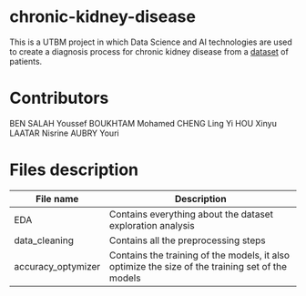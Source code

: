# chronic-kidney-disease
This is a UTBM project in which Data Science and AI technologies are used to create a diagnosis process for chronic kidney disease from a [dataset](https://www.kaggle.com/code/niteshyadav3103/chronic-kidney-disease-prediction-98-accuracy/input) of patients. 

# Contributors
BEN SALAH Youssef
BOUKHTAM Mohamed
CHENG Ling Yi
HOU Xinyu
LAATAR Nisrine
AUBRY Youri

# Files description
| File name          | Description                                                                                      |
|--------------------|--------------------------------------------------------------------------------------------------|
| EDA                | Contains everything about the dataset exploration analysis                                       |
| data_cleaning      | Contains all the preprocessing steps                                                             |
| accuracy_optymizer | Contains the training of the models, it also optimize the size of the training set of the models |